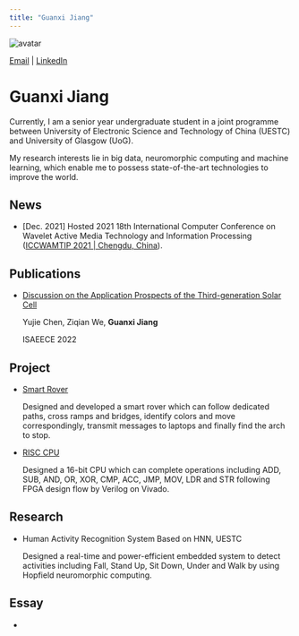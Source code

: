 ```yaml
---
title: "Guanxi Jiang"
---
```


![avatar](https://raw.github.com/guanxijiang/guanxijiang.github.io/main/gxj.jpg)

[Email](mailto:2429648J@student.gla.ac.uk) \| [LinkedIn](https://www.linkedin.com/in/GuanxiJiang/)

# Guanxi Jiang

Currently, I am a senior year undergraduate student in a joint programme between University of Electronic Science and Technology of China (UESTC) and University of Glasgow (UoG). 

My research interests lie in big data, neuromorphic computing and machine learning, which enable me to possess state-of-the-art technologies to improve the world.

## News
- [Dec. 2021] Hosted 2021 18th International Computer Conference on Wavelet Active Media Technology and Information Processing ([ICCWAMTIP 2021 | Chengdu, China](https://waveletlab.cn/)).

## Publications

- [Discussion on the Application Prospects of the Third-generation Solar Cell](url)

  Yujie Chen, Ziqian We, **Guanxi Jiang**

  ISAEECE 2022

## Project
  
- [Smart Rover]() 

  Designed and developed a smart rover which can follow dedicated paths, cross ramps and bridges, identify colors and move correspondingly, transmit messages to laptops and finally find the arch to stop.
  
- [RISC CPU]() 

  Designed a 16-bit CPU which can complete operations including ADD, SUB, AND, OR, XOR, CMP, ACC, JMP, MOV, LDR and STR following FPGA design flow by Verilog on Vivado.


## Research

- Human Activity Recognition System Based on HNN, UESTC

  Designed a real-time and power-efficient embedded system to detect activities including Fall, Stand Up, Sit Down, Under and Walk by using Hopfield neuromorphic computing.
  

## Essay

- []()
